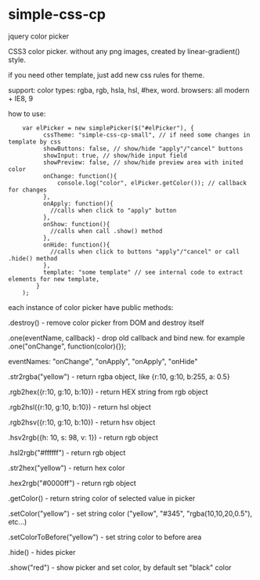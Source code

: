 simple-css-cp
=============

jquery color picker

CSS3 color picker.
without any png images, created by linear-gradient() style.

if you need other template, just add new css rules for theme.

support: 
 color types: rgba, rgb, hsla, hsl, #hex, word.
 browsers: all modern + IE8, 9

how to use:

        var elPicker = new simplePicker($("#elPicker"), {
              cssTheme: "simple-css-cp-small", // if need some changes in template by css
              showButtons: false, // show/hide "apply"/"cancel" buttons
              showInput: true, // show/hide input field
              showPreview: false, // show/hide preview area with inited color
              onChange: function(){
                  console.log("color", elPicker.getColor()); // callback for changes
              },
              onApply: function(){
                //calls when click to "apply" button
              },
              onShow: function(){
                //calls when call .show() method
              },
              onHide: function(){
                //calls when click to buttons "apply"/"cancel" or call .hide() method
              },
              template: "some template" // see internal code to extract elements for new template, 
            }
        );


each instance of color picker have public methods:

.destroy() - remove color picker from DOM and destroy itself

.one(eventName, callback) - drop old callback and bind new. for example .one("onChange", function(color){});

eventNames:
"onChange", "onApply", "onApply", "onHide"

.str2rgba("yellow") - return rgba object, like {r:10, g:10, b:255, a: 0.5}

.rgb2hex({r:10, g:10, b:10}) - return HEX string from rgb object

.rgb2hsl({r:10, g:10, b:10}) - return hsl object

.rgb2hsv({r:10, g:10, b:10}) - return hsv object

.hsv2rgb({h: 10, s: 98, v: 1}) - return rgb object

.hsl2rgb("#ffffff") - return rgb object

.str2hex("yellow") - return hex color

.hex2rgb("#0000ff") - return rgb object 

.getColor() - return string color of selected value in picker

.setColor("yellow") - set string color ("yellow", "#345", "rgba(10,10,20,0.5"), etc...)

.setColorToBefore("yellow") - set string color to before area

.hide() - hides picker

.show("red") - show picker and set color, by default set "black" color
